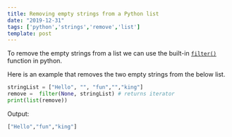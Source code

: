 ```yaml
---
title: Removing empty strings from a Python list
date: "2019-12-31"
tags: ['python','strings','remove','list']
template: post
---
```


To remove the empty strings from a list we can use the built-in [`filter()`](https://docs.python.org/3/library/functions.html#filter) function in python.

Here is an example that removes the two empty strings from the below list.

```python
stringList = ["Hello", "", "fun","","king"]
remove =  filter(None, stringList) # returns iterator
print(list(remove))
```

Output:

```python
["Hello","fun","king"]
```
